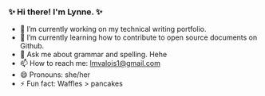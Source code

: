 ### ✨ Hi there! I'm Lynne. ✨

- 🔭 I’m currently working on my technical writing portfolio.
- 🌱 I’m currently learning how to contribute to open source documents on Github.
- 💬 Ask me about grammar and spelling. Hehe
- 📫 How to reach me: lmvalois1@gmail.com
- 😄 Pronouns: she/her
- ⚡ Fun fact: Waffles > pancakes

